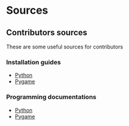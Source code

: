 # Sources

## Contributors sources

These are some useful sources for contributors

### Installation guides

- [Python](https://wiki.python.org/moin/BeginnersGuide/Download)
- [Pygame](https://www.pygame.org/wiki/GettingStarted)


### Programming documentations

- [Python](https://docs.python.org/3/)
- [Pygame](https://www.pygame.org/docs/)
